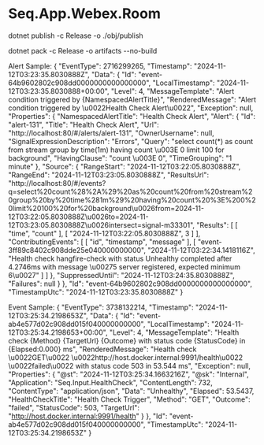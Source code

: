 # Seq.App.Webex.Room

dotnet publish -c Release -o ./obj/publish

dotnet pack -c Release -o artifacts --no-build

Alert Sample:
{
"EventType": 2716299265,
"Timestamp": "2024-11-12T03:23:35.8030888Z",
"Data": {
"Id": "event-64b9602802c908dd0000000000000000",
"LocalTimestamp": "2024-11-12T03:23:35.8030888+00:00",
"Level": 4,
"MessageTemplate": "Alert condition triggered by {NamespacedAlertTitle}",
"RenderedMessage": "Alert condition triggered by \u0022Health Check Alert\u0022",
"Exception": null,
"Properties": {
"NamespacedAlertTitle": "Health Check Alert",
"Alert": {
"Id": "alert-131",
"Title": "Health Check Alert",
"Url": "http://localhost:80/#/alerts/alert-131",
"OwnerUsername": null,
"SignalExpressionDescription": "Errors",
"Query": "select count(*) as count from stream group by time(1m) having count \u003E 0 limit 100 for background",
"HavingClause": "count \u003E 0",
"TimeGrouping": "1 minute"
},
"Source": {
"RangeStart": "2024-11-12T03:22:05.8030888Z",
"RangeEnd": "2024-11-12T03:23:05.8030888Z",
"ResultsUrl": "http://localhost:80/#/events?q=select%20count%28%2A%29%20as%20count%20from%20stream%20group%20by%20time%281m%29%20having%20count%20%3E%200%20limit%20100%20for%20background\u0026from=2024-11-12T03:22:05.8030888Z\u0026to=2024-11-12T03:23:05.8030888Z\u0026intersect=signal-m33301",
"Results": [
[
"time",
"count"
],
[
"2024-11-12T03:22:05.8030888Z",
3
]
],
"ContributingEvents": [
[
"id",
"timestamp",
"message"
],
[
"event-3ff89c8402c908dde25e040000000000",
"2024-11-12T03:22:34.1418116Z",
"Health check hangfire-check with status Unhealthy completed after 4.2746ms with message \u00275 server registered, expected minimum 6\u0027"
]
]
},
"SuppressedUntil": "2024-11-12T03:24:35.8030888Z",
"Failures": null
}
},
"Id": "event-64b9602802c908dd0000000000000000",
"TimestampUtc": "2024-11-12T03:23:35.8030888Z"
}

Event Sample:
{
"EventType": 3738132214,
"Timestamp": "2024-11-12T03:25:34.2198653Z",
"Data": {
"Id": "event-ab4e577d02c908dd015f040000000000",
"LocalTimestamp": "2024-11-12T03:25:34.2198653+00:00",
"Level": 4,
"MessageTemplate": "Health check {Method} {TargetUrl} {Outcome} with status code {StatusCode} in {Elapsed:0.000} ms",
"RenderedMessage": "Health check \u0022GET\u0022 \u0022http://host.docker.internal:9991/health\u0022 \u0022failed\u0022 with status code 503 in 53.544 ms",
"Exception": null,
"Properties": {
"@st": "2024-11-12T03:25:34.1663216Z",
"@sk": "Internal",
"Application": "Seq.Input.HealthCheck",
"ContentLength": 732,
"ContentType": "application/json",
"Data": "Unhealthy",
"Elapsed": 53.5437,
"HealthCheckTitle": "Health Check Trigger",
"Method": "GET",
"Outcome": "failed",
"StatusCode": 503,
"TargetUrl": "http://host.docker.internal:9991/health"
}
},
"Id": "event-ab4e577d02c908dd015f040000000000",
"TimestampUtc": "2024-11-12T03:25:34.2198653Z"
}